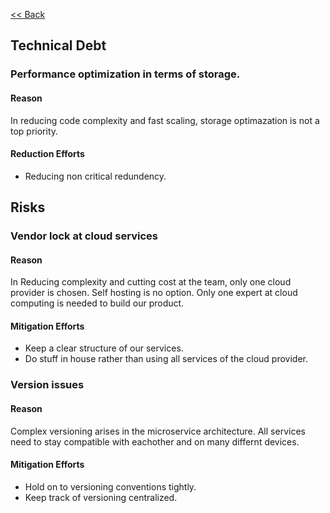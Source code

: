[<< Back](/README.md)

## Technical Debt

### Performance optimization in terms of storage.

#### Reason

In reducing code complexity and fast scaling, storage optimazation is not a top priority.

#### Reduction Efforts

- Reducing non critical redundency.

## Risks

### Vendor lock at cloud services

#### Reason 

In Reducing complexity and cutting cost at the team, only one cloud provider is chosen. Self hosting is no option. Only one expert at cloud computing is needed to build our product.

#### Mitigation Efforts

- Keep a clear structure of our services. 
- Do stuff in house rather than using all services of the cloud provider.

### Version issues

#### Reason

Complex versioning arises in the microservice architecture. All services need to stay compatible with eachother and on many differnt devices. 

#### Mitigation Efforts

- Hold on to versioning conventions tightly.
- Keep track of versioning centralized.